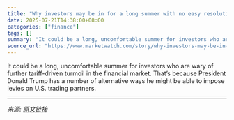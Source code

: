 ```yaml
---
title: "Why investors may be in for a long summer with no easy resolution on tariffs"
date: 2025-07-21T14:38:00+08:00
categories: ["finance"]
tags: []
summary: "It could be a long, uncomfortable summer for investors who are wary of further tariff-driven turmoil in the financial market. That’s because President Donald Trump has a number of alternative ways he "
source_url: "https://www.marketwatch.com/story/why-investors-may-be-in-for-a-long-summer-with-no-easy-resolution-on-tariffs-775a6b85?mod=mw_rss_topstories"
---
```


It could be a long, uncomfortable summer for investors who are wary of further tariff-driven turmoil in the financial market. That’s because President Donald Trump has a number of alternative ways he might be able to impose levies on U.S. trading partners.

---

*来源: [原文链接](https://www.marketwatch.com/story/why-investors-may-be-in-for-a-long-summer-with-no-easy-resolution-on-tariffs-775a6b85?mod=mw_rss_topstories)*

